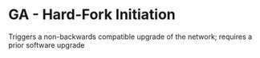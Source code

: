 # GA - Hard-Fork Initiation

Triggers a non-backwards compatible upgrade of the network; requires a prior software upgrade
